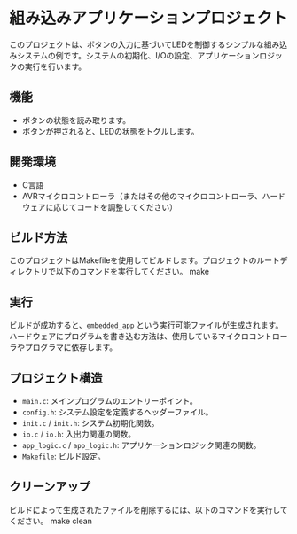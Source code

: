 # 組み込みアプリケーションプロジェクト

このプロジェクトは、ボタンの入力に基づいてLEDを制御するシンプルな組み込みシステムの例です。システムの初期化、I/Oの設定、アプリケーションロジックの実行を行います。

## 機能

- ボタンの状態を読み取ります。
- ボタンが押されると、LEDの状態をトグルします。

## 開発環境

- C言語
- AVRマイクロコントローラ（またはその他のマイクロコントローラ、ハードウェアに応じてコードを調整してください）

## ビルド方法

このプロジェクトはMakefileを使用してビルドします。プロジェクトのルートディレクトリで以下のコマンドを実行してください。
make

## 実行

ビルドが成功すると、`embedded_app` という実行可能ファイルが生成されます。ハードウェアにプログラムを書き込む方法は、使用しているマイクロコントローラやプログラマに依存します。

## プロジェクト構造

- `main.c`: メインプログラムのエントリーポイント。
- `config.h`: システム設定を定義するヘッダーファイル。
- `init.c` / `init.h`: システム初期化関数。
- `io.c` / `io.h`: 入出力関連の関数。
- `app_logic.c` / `app_logic.h`: アプリケーションロジック関連の関数。
- `Makefile`: ビルド設定。

## クリーンアップ

ビルドによって生成されたファイルを削除するには、以下のコマンドを実行してください。
make clean
